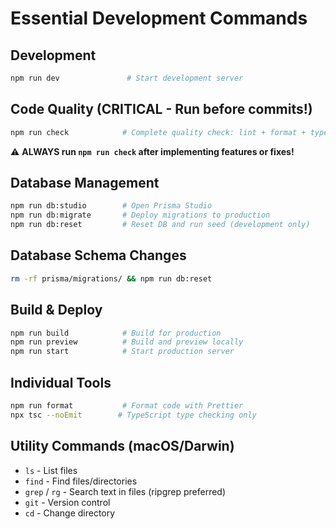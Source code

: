 # Essential Development Commands

## Development
```bash
npm run dev               # Start development server
```

## Code Quality (CRITICAL - Run before commits!)
```bash
npm run check            # Complete quality check: lint + format + typecheck
```
⚠️ **ALWAYS run `npm run check` after implementing features or fixes!**

## Database Management
```bash
npm run db:studio        # Open Prisma Studio
npm run db:migrate       # Deploy migrations to production
npm run db:reset         # Reset DB and run seed (development only)
```

## Database Schema Changes
```bash
rm -rf prisma/migrations/ && npm run db:reset
```

## Build & Deploy
```bash
npm run build            # Build for production
npm run preview          # Build and preview locally
npm run start            # Start production server
```

## Individual Tools
```bash
npm run format           # Format code with Prettier
npx tsc --noEmit        # TypeScript type checking only
```

## Utility Commands (macOS/Darwin)
- `ls` - List files
- `find` - Find files/directories
- `grep` / `rg` - Search text in files (ripgrep preferred)
- `git` - Version control
- `cd` - Change directory